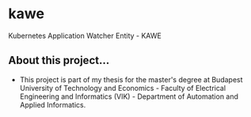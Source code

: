 # kawe
Kubernetes Application Watcher Entity - KAWE

## About this project...
 * This project is part of my thesis for the master's degree at Budapest University of Technology and Economics - Faculty of Electrical Engineering and Informatics (VIK) - Department of Automation and Applied Informatics.
